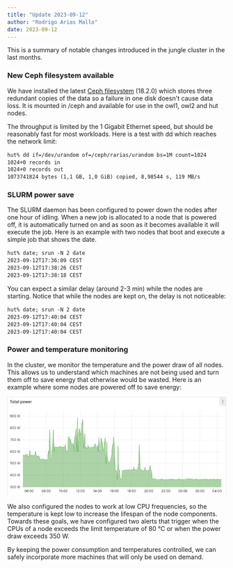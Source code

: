 ```yaml
---
title: "Update 2023-09-12"
author: "Rodrigo Arias Mallo"
date: 2023-09-12
---
```


This is a summary of notable changes introduced in the jungle cluster in the
last months.

### New Ceph filesystem available

We have installed the latest [Ceph filesystem][1] (18.2.0) which stores three
redundant copies of the data so a failure in one disk doesn't cause data loss.
It is mounted in /ceph and available for use in the owl1, owl2 and hut nodes.

[1]: https://en.wikipedia.org/wiki/Ceph_(software)

The throughput is limited by the 1 Gigabit Ethernet speed, but should be
reasonably fast for most workloads. Here is a test with dd which reaches the
network limit:

```txt
hut% dd if=/dev/urandom of=/ceph/rarias/urandom bs=1M count=1024
1024+0 records in
1024+0 records out
1073741824 bytes (1,1 GB, 1,0 GiB) copied, 8,98544 s, 119 MB/s
```

### SLURM power save

The SLURM daemon has been configured to power down the nodes after one hour of
idling. When a new job is allocated to a node that is powered off, it is
automatically turned on and as soon as it becomes available it will execute the
job. Here is an example with two nodes that boot and execute a simple job that
shows the date.

```txt
hut% date; srun -N 2 date
2023-09-12T17:36:09 CEST
2023-09-12T17:38:26 CEST
2023-09-12T17:38:18 CEST
```

You can expect a similar delay (around 2-3 min) while the nodes are starting.
Notice that while the nodes are kept on, the delay is not noticeable:

```txt
hut% date; srun -N 2 date
2023-09-12T17:40:04 CEST
2023-09-12T17:40:04 CEST
2023-09-12T17:40:04 CEST
```

### Power and temperature monitoring

In the cluster, we monitor the temperature and the power draw of all nodes. This
allows us to understand which machines are not being used and turn them off to
save energy that otherwise would be wasted. Here is an example where some nodes
are powered off to save energy:

![power](./power.png)

We also configured the nodes to work at low CPU frequencies, so the temperature
is kept low to increase the lifespan of the node components. Towards these
goals, we have configured two alerts that trigger when the CPUs of a node
exceeds the limit temperature of 80 °C or when the power draw exceeds 350 W.

By keeping the power consumption and temperatures controlled, we can safely
incorporate more machines that will only be used on demand.
